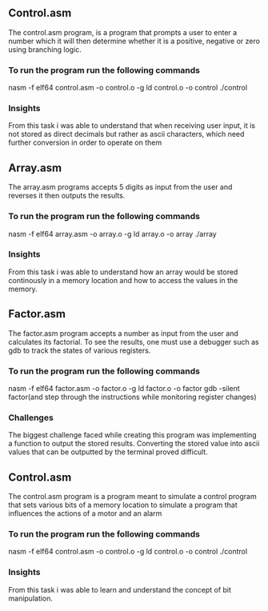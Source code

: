 ## Control.asm
The control.asm program, is a program that prompts a user to enter a number which it will then determine whether it is a positive, negative or zero using branching logic.

### To run the program run the following commands
 nasm -f elf64 control.asm -o control.o -g
 ld control.o -o control
 ./control
 ### Insights 
 From this task i was able to understand that when receiving user input, it is not stored as direct decimals but rather as ascii characters, which need further conversion in order to operate on them 

 ## Array.asm
 The array.asm programs accepts 5 digits as input from the user and reverses it then outputs the results.

 ### To run the program run the following commands
 nasm -f elf64 array.asm -o array.o -g
 ld array.o -o array
 ./array
 ### Insights 
From this task i was able to understand how an array would be stored continously in a memory location and how to access the values in the memory.

 ## Factor.asm
 The factor.asm program accepts a number as input from the user and calculates its factorial.
 To see the results, one must use a debugger such as gdb to track the states of various registers.
 
 ### To run the program run the following commands
 nasm -f elf64 factor.asm -o factor.o -g
 ld factor.o -o factor
 gdb -silent factor(and step through the instructions while monitoring register changes)

 ### Challenges
 The biggest challenge faced while creating this program was implementing a function to output the stored results. Converting the stored value into ascii values that can be outputted by the terminal proved difficult.

 ## Control.asm
 The control.asm program is a program meant to simulate a control program that sets various bits of a memory location to simulate a program that influences the actions of a motor and an alarm
  ### To run the program run the following commands
 nasm -f elf64 control.asm -o control.o -g
 ld control.o -o control
 ./control
 ### Insights
From this task i was able to learn and understand the concept of bit manipulation. 
 
 
